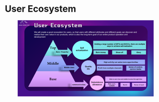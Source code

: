 # User Ecosystem

<figure><img src="../.gitbook/assets/page29 (3).png" alt=""><figcaption></figcaption></figure>

